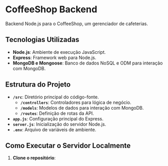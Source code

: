 # CoffeeShop Backend

Backend Node.js para o CoffeeShop, um gerenciador de cafeterias.

## Tecnologias Utilizadas

- **Node.js**: Ambiente de execução JavaScript.
- **Express**: Framework web para Node.js.
- **MongoDB e Mongoose**: Banco de dados NoSQL e ODM para interação com MongoDB.

## Estrutura do Projeto

- **`/src`**: Diretório principal do código-fonte.
  - **`/controllers`**: Controladores para lógica de negócio.
  - **`/models`**: Modelos de dados para interação com MongoDB.
  - **`/routes`**: Definição de rotas da API.
- **`app.js`**: Configuração principal do Express.
- **`server.js`**: Inicialização do servidor Node.js.
- **`.env`**: Arquivo de variáveis de ambiente.

## Como Executar o Servidor Localmente

1. **Clone o repositório**:
